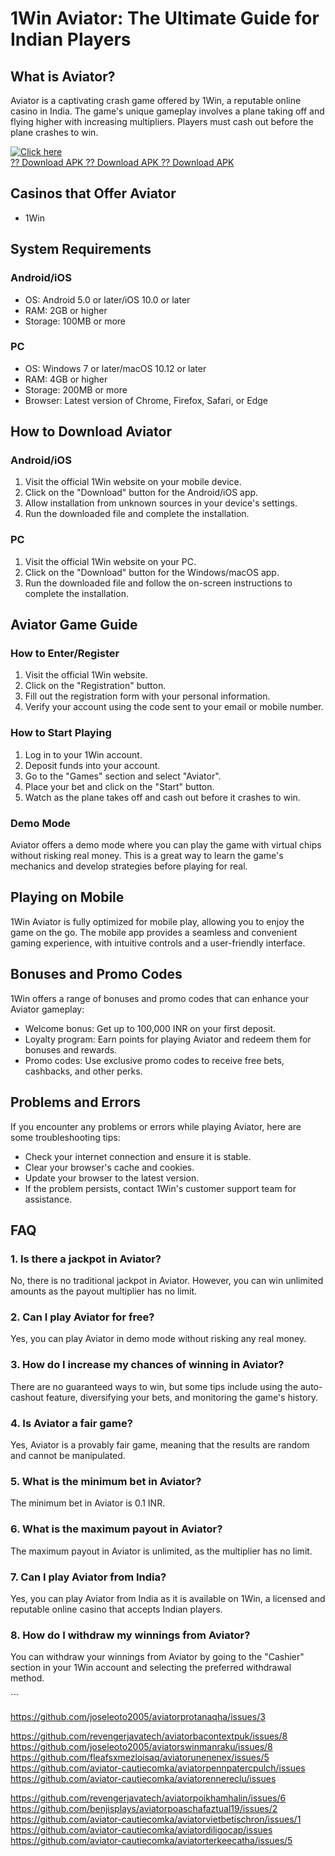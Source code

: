 # 1Win Aviator: The Ultimate Guide for Indian Players

## What is Aviator?

Aviator is a captivating crash game offered by 1Win, a reputable online
casino in India. The game\'s unique gameplay involves a plane taking off
and flying higher with increasing multipliers. Players must cash out
before the plane crashes to win.

[![Click
here](https://readscoops.com/wp-content/uploads/2023/03/Readscoop-aviator-1-1.jpg)](https://traff.sbs/deff)\
[?? Download APK ?? Download APK ?? Download
APK](https://traff.sbs/deff)

## Casinos that Offer Aviator

-   1Win

## System Requirements

### Android/iOS

-   OS: Android 5.0 or later/iOS 10.0 or later
-   RAM: 2GB or higher
-   Storage: 100MB or more

### PC

-   OS: Windows 7 or later/macOS 10.12 or later
-   RAM: 4GB or higher
-   Storage: 200MB or more
-   Browser: Latest version of Chrome, Firefox, Safari, or Edge

## How to Download Aviator

### Android/iOS

1.  Visit the official 1Win website on your mobile device.
2.  Click on the "Download" button for the Android/iOS app.
3.  Allow installation from unknown sources in your device\'s settings.
4.  Run the downloaded file and complete the installation.

### PC

1.  Visit the official 1Win website on your PC.
2.  Click on the "Download" button for the Windows/macOS app.
3.  Run the downloaded file and follow the on-screen instructions to
    complete the installation.

## Aviator Game Guide

### How to Enter/Register

1.  Visit the official 1Win website.
2.  Click on the "Registration" button.
3.  Fill out the registration form with your personal information.
4.  Verify your account using the code sent to your email or mobile
    number.

### How to Start Playing

1.  Log in to your 1Win account.
2.  Deposit funds into your account.
3.  Go to the "Games" section and select "Aviator".
4.  Place your bet and click on the "Start" button.
5.  Watch as the plane takes off and cash out before it crashes to win.

### Demo Mode

Aviator offers a demo mode where you can play the game with virtual
chips without risking real money. This is a great way to learn the
game\'s mechanics and develop strategies before playing for real.

## Playing on Mobile

1Win Aviator is fully optimized for mobile play, allowing you to enjoy
the game on the go. The mobile app provides a seamless and convenient
gaming experience, with intuitive controls and a user-friendly
interface.

## Bonuses and Promo Codes

1Win offers a range of bonuses and promo codes that can enhance your
Aviator gameplay:

-   Welcome bonus: Get up to 100,000 INR on your first deposit.
-   Loyalty program: Earn points for playing Aviator and redeem them for
    bonuses and rewards.
-   Promo codes: Use exclusive promo codes to receive free bets,
    cashbacks, and other perks.

## Problems and Errors

If you encounter any problems or errors while playing Aviator, here are
some troubleshooting tips:

-   Check your internet connection and ensure it is stable.
-   Clear your browser\'s cache and cookies.
-   Update your browser to the latest version.
-   If the problem persists, contact 1Win\'s customer support team for
    assistance.

## FAQ

### 1. Is there a jackpot in Aviator?

No, there is no traditional jackpot in Aviator. However, you can win
unlimited amounts as the payout multiplier has no limit.

### 2. Can I play Aviator for free?

Yes, you can play Aviator in demo mode without risking any real money.

### 3. How do I increase my chances of winning in Aviator?

There are no guaranteed ways to win, but some tips include using the
auto-cashout feature, diversifying your bets, and monitoring the game\'s
history.

### 4. Is Aviator a fair game?

Yes, Aviator is a provably fair game, meaning that the results are
random and cannot be manipulated.

### 5. What is the minimum bet in Aviator?

The minimum bet in Aviator is 0.1 INR.

### 6. What is the maximum payout in Aviator?

The maximum payout in Aviator is unlimited, as the multiplier has no
limit.

### 7. Can I play Aviator from India?

Yes, you can play Aviator from India as it is available on 1Win, a
licensed and reputable online casino that accepts Indian players.

### 8. How do I withdraw my winnings from Aviator?

You can withdraw your winnings from Aviator by going to the
"Cashier" section in your 1Win account and selecting the preferred
withdrawal method.

\`\`\`

https://github.com/joseleoto2005/aviatorprotanaqha/issues/3

https://github.com/revengerjavatech/aviatorbacontextpuk/issues/8
https://github.com/joseleoto2005/aviatorswinmanraku/issues/8
https://github.com/fleafsxmezloisaq/aviatorunenenex/issues/5
https://github.com/aviator-cautiecomka/aviatorpennpatercpulch/issues
https://github.com/aviator-cautiecomka/aviatorennereclu/issues



https://github.com/revengerjavatech/aviatorpoikhamhalin/issues/6
https://github.com/benjisplays/aviatorpoaschafaztual19/issues/2
https://github.com/aviator-cautiecomka/aviatorvietbetischron/issues/1
https://github.com/aviator-cautiecomka/aviatordiligocap/issues
https://github.com/aviator-cautiecomka/aviatorterkeecatha/issues/5
